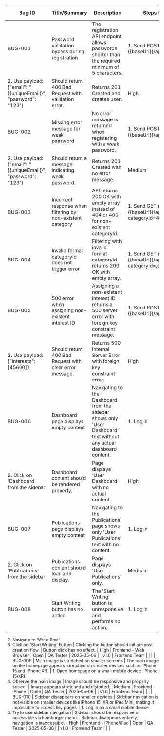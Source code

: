 | Bug ID | Title/Summary | Description | Steps to Reproduce | Expected Behavior | Actual Behavior | Severity/Priority | Environment | Status | Reporter | Date Reported | Screenshots/Videos | Affected Version | Assigned To | Related Bugs | Fix Version |
| --- | --- | --- | --- | --- | --- | --- | --- | --- | --- | --- | --- | --- | --- | --- | --- |
| BUG-001 | Password validation bypass during registration | The registration API endpoint allows passwords shorter than the required minimum of 5 characters. | 1. Send POST request to {{baseUrl}}/api/auth/register
2. Use payload: {"email": "{{uniqueEmail}}", "password": "123"} | Should return 400 Bad Request with validation error. | Returns 201 Created and creates user. | High | Production | Open | QA Tester | 2025-05-05 |  | v1.0 | Backend Team | BUG-002 |  |
| BUG-002 | Missing error message for weak password | No error message is returned when registering with a weak password. | 1. Send POST request to {{baseUrl}}/api/auth/register
2. Use payload: {"email": "{{uniqueEmail}}", "password": "123"} | Should return a message indicating weak password. | Returns 201 Created with no error message. | Medium | Production | Open | QA Tester | 2025-05-05 |  | v1.0 | Backend Team | BUG-001 |  |
| BUG-003 | Incorrect response when filtering by non-existent category | API returns 200 OK with empty array instead of 404 or 400 for non-existent categoryId. | 1. Send GET request to {{baseUrl}}/api/blog/posts?categoryId=400049494949 | Should return 404 Not Found or 400 Bad Request. | Returns 200 OK with empty array. | Medium | Production | Open | QA Tester | 2025-05-05 |  | v1.0 | Backend Team |  |  |
| BUG-004 | Invalid format categoryId does not trigger error | Filtering with invalid format categoryId returns 200 OK with empty array. | 1. Send GET request to {{baseUrl}}/api/blog/posts?categoryId=,dmf *4 | Should return 400 Bad Request. | Returns 200 OK with empty array. | Medium | Production | Open | QA Tester | 2025-05-05 |  | v1.0 | Backend Team |  |  |
| BUG-005 | 500 error when assigning non-existent interest ID | Assigning a non-existent interest ID returns a 500 server error with foreign key constraint message. | 1. Send POST request to {{baseUrl}}/api/users/:id/interests
2. Use payload: {"interests": [45600]} | Should return 400 Bad Request with clear error message. | Returns 500 Internal Server Error with foreign key constraint error. | High | Production | Open | QA Tester | 2025-05-05 |  | v1.0 | Backend Team |  |  |
| BUG-006 | Dashboard page displays empty content | Navigating to the Dashboard from the sidebar shows only 'User Dashboard' text without any actual dashboard content. | 1. Log in
2. Click on 'Dashboard' from the sidebar | Dashboard content should be rendered properly. | Page displays 'User Dashboard' with no actual content. | High | Frontend - iPhone/Browser | Open | QA Tester | 2025-05-06 |  | v1.0 | Frontend Team |  |  |
| BUG-007 | Publications page displays empty content | Navigating to the Publications page shows only 'User Publications' text with no content. | 1. Log in
2. Click on 'Publications' from the sidebar | Publications content should load and display. | Page displays 'User Publications' only. | Medium | Frontend - iPhone/Browser | Open | QA Tester | 2025-05-06 |  | v1.0 | Frontend Team |  |  |
| BUG-008 | Start Writing button has no action | The 'Start Writing' button is unresponsive and performs no action. | 1. Log in
2. Navigate to 'Write Post'
3. Click on 'Start Writing' button | Clicking the button should initiate post creation flow. | Button click has no effect. | High | Frontend - Web Browser | Open | QA Tester | 2025-05-06 |  | v1.0 | Frontend Team |  |  |
| BUG-009 | Main image is stretched on smaller screens | The main image on the homepage appears stretched on smaller devices such as iPhone 15 and iPhone XR. | 1. Open homepage on a small mobile device (iPhone 15/XR)
2. Observe the main image | Image should be responsive and properly scaled. | Image appears stretched and distorted. | Medium | Frontend - iPhone | Open | QA Tester | 2025-05-06 |  | v1.0 | Frontend Team |  |  |
| BUG-010 | Sidebar disappears on smaller devices | Sidebar navigation is not visible on smaller devices like iPhone 15, XR or iPad Mini, making it impossible to access key pages. | 1. Log in on a small mobile device
2. Try to use sidebar navigation | Sidebar should be responsive or accessible via hamburger menu. | Sidebar disappears entirely, navigation is inaccessible. | High | Frontend - iPhone/iPad | Open | QA Tester | 2025-05-06 |  | v1.0 | Frontend Team |  |  |
